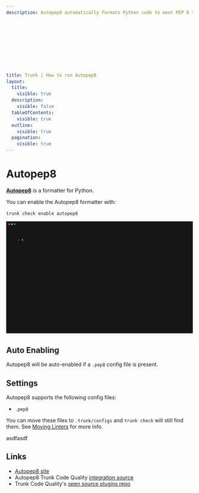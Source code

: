```yaml
---
description: Autopep8 automatically formats Python code to meet PEP 8 standards, using pycodestyle to identify and correct formatting issues for cleaner code.









title: Trunk | How to run Autopep8
layout:
  title:
    visible: true
  description:
    visible: false
  tableOfContents:
    visible: true
  outline:
    visible: true
  pagination:
    visible: true
---
```


# Autopep8

[**Autopep8**](https://github.com/hhatto/autopep8#readme) is a formatter for Python.

You can enable the Autopep8 formatter with:

```shell
trunk check enable autopep8
```
![autopep8 example output](/.gitbook/assets/autopep8.gif)
## Auto Enabling

Autopep8 will be auto-enabled if a `.pep8` config file is present.

## Settings

Autopep8 supports the following config files:
* `.pep8`

You can move these files to `.trunk/configs` and `trunk check` will still find them. See [Moving Linters](../configure-linters.md#moving-linters) for more info.





asdfasdf



## Links

- [Autopep8 site](https://github.com/hhatto/autopep8#readme)
- Autopep8 Trunk Code Quality [integration source](https://github.com/trunk-io/plugins/tree/main/linters/autopep8)
- Trunk Code Quality's [open source plugins repo](https://github.com/trunk-io/plugins/tree/main)
